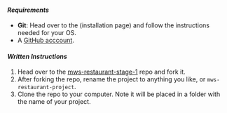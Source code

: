 #### _Requirements_

* **Git**: Head over to the (installation page) and follow the instructions needed for your OS. 
* A [GitHub acccount](https://github.com/).

#### _Written Instructions_

1. Head over to the [mws-restaurant-stage-1](https://github.com/udacity/mws-restaurant-stage-1) repo and fork it.
2. After forking the repo, rename the project to anything you like, or `mws-restaurant-project`.
3. Clone the repo to your computer. Note it will be placed in a folder with the name of your project.
